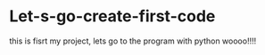 # Let-s-go-create-first-code
this is fisrt my project, lets go to the program with python
woooo!!!!
